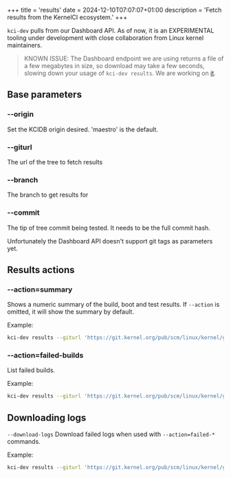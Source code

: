 +++
title = 'results'
date = 2024-12-10T07:07:07+01:00
description = 'Fetch results from the KernelCI ecosystem.'
+++

`kci-dev` pulls from our Dashboard API. As of now, it is an EXPERIMENTAL tooling under development with close collaboration from Linux kernel maintainers.

> KNOWN ISSUE: The Dashboard endpoint we are using returns a file of a few megabytes in size, so download may take
a few seconds, slowing down your usage of `kci-dev results`. We are working on [it](https://github.com/kernelci/dashboard/issues/661).

## Base parameters

### --origin

Set the KCIDB origin desired. 'maestro' is the default.

### --giturl

The url of the tree to fetch results

### --branch

The branch to get results for

### --commit

The tip of tree commit being tested. It needs to be the full commit hash.

Unfortunately the Dashboard API doesn't support git tags as parameters yet.

## Results actions

### --action=summary

Shows a numeric summary of the build, boot and test results.
If `--action` is omitted, it will show the summary by default.

Example:

```sh
kci-dev results --giturl 'https://git.kernel.org/pub/scm/linux/kernel/git/next/linux-next.git' --branch master --commit  d1486dca38afd08ca279ae94eb3a397f10737824 --action=summary
```

### --action=failed-builds

List failed builds.

Example:

```sh
kci-dev results --giturl 'https://git.kernel.org/pub/scm/linux/kernel/git/next/linux-next.git' --branch master --commit  d1486dca38afd08ca279ae94eb3a397f10737824 --action failed-builds
```

## Downloading logs

`--download-logs` Download failed logs when used with `--action=failed-*` commands.

Example:
```sh
kci-dev results --giturl 'https://git.kernel.org/pub/scm/linux/kernel/git/next/linux-next.git' --branch master --commit  d1486dca38afd08ca279ae94eb3a397f10737824 --action failed-builds --download-logs
```




